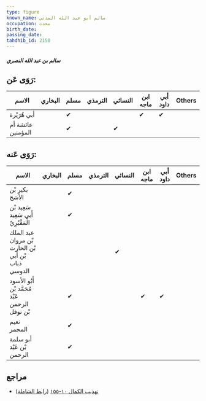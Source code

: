 ```yaml
---
type: figure
known_name: سالم أبو عبد الله المدني
occupation: محدث
birth_date:
passing_date:
tahdhib_id: 2150
---
```

##### سالم بن عبد الله النصري

## رَوَى عَن:
| الاسم             | البخاري | مسلم | الترمذي | النسائي | ابن ماجه | أبي داود | Others |
| ----------------- | ------- | ---- | ------- | ------- | -------- | -------- | ------ |
| أبي هُرَيْرة      |         | ✔    |         |         | ✔        | ✔        |        |
| عائشة أم المؤمنين |         | ✔    |         | ✔       |          |          |        |
## رَوَى عَنه:
| الاسم                                               | البخاري | مسلم | الترمذي | النسائي | ابن ماجه | أبي داود | Others |
| --------------------------------------------------- | ------- | ---- | ------- | ------- | -------- | -------- | ------ |
| بكير بْن الأشج                                      |         | ✔    |         |         |          |          |        |
| سَعِيد بْن أَبي سَعِيد الْمَقْبُرِيّ                |         | ✔    |         |         |          |          |        |
| عبد الملك بْن مروان بْن الحارث بْن أَبي ذباب الدوسي |         |      |         | ✔       |          |          |        |
| أَبُو الأسود مُحَمَّد بْن عَبْد الرحمن بْن نوفل     |         | ✔    |         |         | ✔        | ✔        |        |
| نعيم المجمر                                         |         | ✔    |         |         |          |          |        |
| أبو سلمة بْن عَبْد الرحمن                           |         | ✔    |         |         |          |          |        |
## مراجع
- [تهذيب الكمال ١٠-١٥٥](obsidian://open?vault=Tahdhib-al-Kamal&file=Figures/٢١٥٠-سالم%20بن%20عبد%20الله%20النصري) ([رابط الشاملة](https://shamela.ws/book/3722/4927))